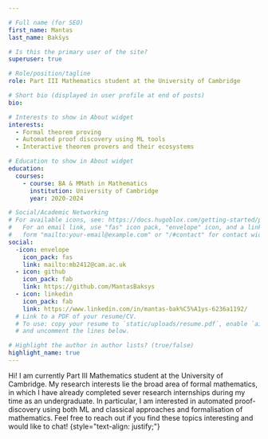 ```yaml
---

# Full name (for SEO)
first_name: Mantas
last_name: Bakšys

# Is this the primary user of the site?
superuser: true

# Role/position/tagline
role: Part III Mathematics student at the University of Cambridge

# Short bio (displayed in user profile at end of posts)
bio:

# Interests to show in About widget
interests:
  - Formal theorem proving
  - Automated proof discovery using ML tools
  - Interactive theorem provers and their ecosystems

# Education to show in About widget
education:
  courses:
    - course: BA & MMath in Mathematics
      institution: University of Cambridge
      year: 2020-2024

# Social/Academic Networking
# For available icons, see: https://docs.hugoblox.com/getting-started/page-builder/#icons
#   For an email link, use "fas" icon pack, "envelope" icon, and a link in the
#   form "mailto:your-email@example.com" or "/#contact" for contact widget.
social:
  -icon: envelope
    icon_pack: fas
    link: mailto:mb2412@cam.ac.uk
  - icon: github
    icon_pack: fab
    link: https://github.com/MantasBaksys
  - icon: linkedin
    icon_pack: fab
    link: https://www.linkedin.com/in/mantas-bak%C5%A1ys-6236a1192/
  # Link to a PDF of your resume/CV.
  # To use: copy your resume to `static/uploads/resume.pdf`, enable `ai` icons in `params.yaml`,
  # and uncomment the lines below.

# Highlight the author in author lists? (true/false)
highlight_name: true
---
```


Hi! I am currently Part III Mathematics student at the University of Cambridge. My research interests lie the broad area of formal mathematics, in which I have already completed sever research internships during my time as an undergraduate. In particular, I am interested in automated proof-discovery using both ML and classical approaches and formalisation of mathematics. Feel free to reach out if you find these topics interesting and would like to chat! 
{style="text-align: justify;"}
